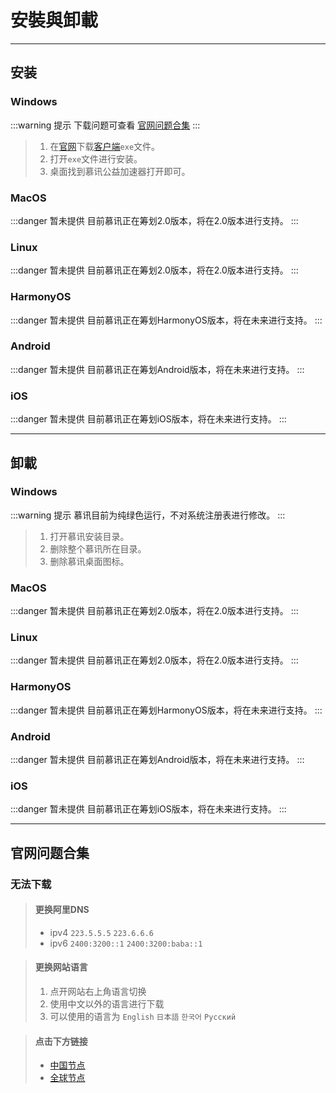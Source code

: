 # 安裝與卸載

---

## 安装

### Windows

:::warning 提示
下载问题可查看 [官网问题合集](#官网问题合集)
:::

> 1. 在[官网](https://mxfree.ao-x.ac.cn/)下载[客户端](https://registry.npmmirror.com/@muxunorg/mxorg-dl/latest/files/mxfree.exe)`exe`文件。
> 2. 打开`exe`文件进行安装。
> 3. 桌面找到慕讯公益加速器打开即可。

### MacOS

:::danger 暂未提供
目前慕讯正在筹划2.0版本，将在2.0版本进行支持。
:::

### Linux

:::danger 暂未提供
目前慕讯正在筹划2.0版本，将在2.0版本进行支持。
:::

### HarmonyOS

:::danger 暂未提供
目前慕讯正在筹划HarmonyOS版本，将在未来进行支持。
:::

### Android

:::danger 暂未提供
目前慕讯正在筹划Android版本，将在未来进行支持。
:::

### iOS

:::danger 暂未提供
目前慕讯正在筹划iOS版本，将在未来进行支持。
:::

---

## 卸載

### Windows

:::warning 提示
慕讯目前为纯绿色运行，不对系统注册表进行修改。
:::

> 1. 打开慕讯安装目录。
> 2. 删除整个慕讯所在目录。
> 3. 删除慕讯桌面图标。

### MacOS

:::danger 暂未提供
目前慕讯正在筹划2.0版本，将在2.0版本进行支持。
:::

### Linux

:::danger 暂未提供
目前慕讯正在筹划2.0版本，将在2.0版本进行支持。
:::

### HarmonyOS

:::danger 暂未提供
目前慕讯正在筹划HarmonyOS版本，将在未来进行支持。
:::

### Android

:::danger 暂未提供
目前慕讯正在筹划Android版本，将在未来进行支持。
:::

### iOS

:::danger 暂未提供
目前慕讯正在筹划iOS版本，将在未来进行支持。
:::

---

## 官网问题合集

### 无法下载

> #### 更换阿里DNS
>
> - ipv4 `223.5.5.5` `223.6.6.6`
> - ipv6 `2400:3200::1` `2400:3200:baba::1`

> #### 更换网站语言
>
> 1. 点开网站右上角语言切换
> 2. 使用中文以外的语言进行下载
> 3. 可以使用的语言为 `English` `日本語` `한국어` `Русский`

> #### 点击下方链接
>
> - [中国节点](https://registry.npmmirror.com/@muxunorg/mxorg-dl/latest/files/mxfree.exe)
> - [全球节点](https://unpkg.com/@muxunorg/mxorg-dl@latest/mxfree.exe)
